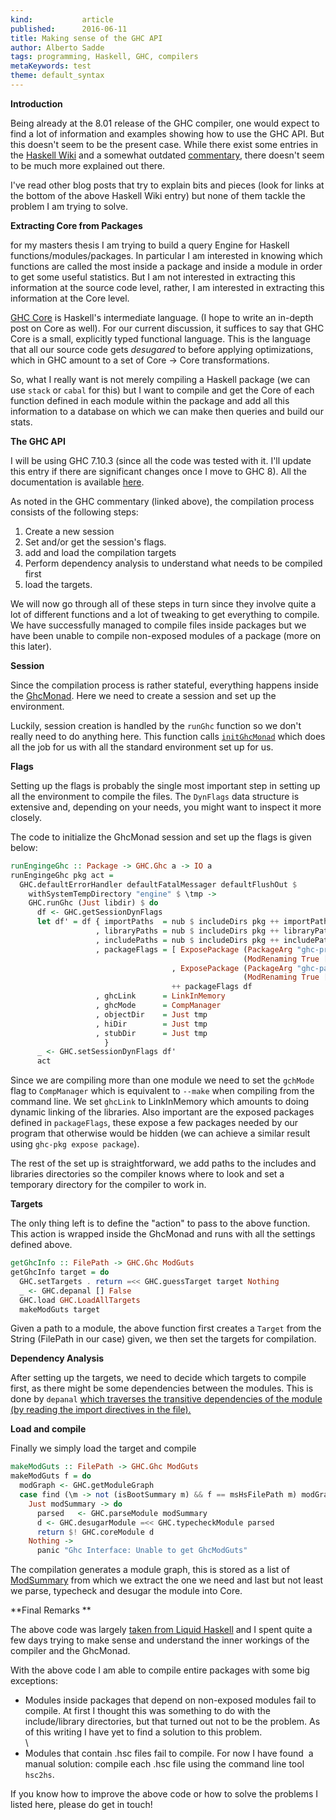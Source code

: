 ```yaml
---
kind:           article
published:      2016-06-11
title: Making sense of the GHC API
author: Alberto Sadde
tags: programming, Haskell, GHC, compilers
metaKeywords: test
theme: default_syntax
---
```

**Introduction**

Being already at the 8.01 release of the GHC compiler, one would expect
to find a lot of information and examples showing how to use the GHC
API. But this doesn't seem to be the present case. While there exist
some entries in the [Haskell
Wiki](https://wiki.haskell.org/GHC/As_a_library) and a somewhat outdated
[commentary](https://ghc.haskell.org/trac/ghc/wiki/Commentary/Compiler/API),
there doesn't seem to be much more explained out there.

I've read other blog posts that try to explain bits and pieces (look for
links at the bottom of the above Haskell Wiki entry) but none of them
tackle the problem I am trying to solve.


**Extracting Core from Packages**

for my masters thesis I am trying to build a query Engine for Haskell
functions/modules/packages.
In particular I am interested in knowing which functions are called the
most inside a package and inside a module in order to get some useful
statistics. But I am not interested in extracting this information at
the source code level, rather, I am interested in extracting this
information at the Core level.


[GHC Core](https://ghc.haskell.org/trac/ghc/wiki/Commentary/Compiler/CoreSynType) is
Haskell's intermediate language. (I hope to write an in-depth post on
Core as well). For our current discussion, it suffices to say that GHC
Core is a small, explicitly typed functional language. This is the
language that all our source code gets *desugared* to before applying
optimizations, which in GHC amount to a set of Core -&gt; Core
transformations.


So, what I really want is not merely compiling a Haskell package (we can
use `stack` or `cabal` for this) but I want to compile and get the
Core of each function defined in each module within the package and add
all this information to a database on which we can make then queries and
build our stats.


**The GHC API**

I will be using GHC 7.10.3 (since all the code was tested with it. I'll
update this entry if there are significant changes once I move to GHC
8). All the documentation is available
[here](http://downloads.haskell.org/~ghc/7.10.3/docs/html/libraries/ghc-7.10.3/index.html).


As noted in the GHC commentary (linked above), the compilation process
consists of the following steps:

1.  Create a new session
2.  Set and/or get the session's flags.
3.  add and load the compilation targets
4.  Perform dependency analysis to understand what needs to be compiled first
5.  load the targets.

We will now go through all of these steps in turn since they involve
quite a lot of different functions and a lot of tweaking to get
everything to compile. We have successfully managed to compile files
inside packages but we have been unable to compile non-exposed modules
of a package (more on this later).


**Session**

Since the compilation process is rather stateful, everything happens
inside the [GhcMonad](http://downloads.haskell.org/~ghc/7.10.3/docs/html/libraries/ghc-7.10.3/GHC.html#t:GhcMonad).
Here we need to create a session and set up the environment. 


Luckily, session creation is handled by the `runGhc` function so we
don't really need to do anything here. This function calls
[`initGhcMonad`](http://downloads.haskell.org/~ghc/7.10.3/docs/html/libraries/ghc-7.10.3/GHC.html#v:initGhcMonad) which
does all the job for us with all the standard environment set up for us.


**Flags**

Setting up the flags is probably the single most important step in
setting up all the environment to compile the files. The `DynFlags`
data structure is extensive and, depending on your needs, you might want
to inspect it more closely.


The code to initialize the GhcMonad session and set up the flags is
given below:

``` haskell
runEngingeGhc :: Package -> GHC.Ghc a -> IO a
runEngingeGhc pkg act =
  GHC.defaultErrorHandler defaultFatalMessager defaultFlushOut $
    withSystemTempDirectory "engine" $ \tmp ->
    GHC.runGhc (Just libdir) $ do
      df <- GHC.getSessionDynFlags
      let df' = df { importPaths  = nub $ includeDirs pkg ++ importPaths df
                   , libraryPaths = nub $ includeDirs pkg ++ libraryPaths df
                   , includePaths = nub $ includeDirs pkg ++ includePaths df
                   , packageFlags = [ ExposePackage (PackageArg "ghc-prim")
                                                    (ModRenaming True [])
                                    , ExposePackage (PackageArg "ghc-paths")
                                                    (ModRenaming True [])]
                                    ++ packageFlags df
                   , ghcLink      = LinkInMemory
                   , ghcMode      = CompManager
                   , objectDir    = Just tmp
                   , hiDir        = Just tmp
                   , stubDir      = Just tmp
                     }
      _ <- GHC.setSessionDynFlags df'
      act
```


Since we are compiling more than one module we need to set the
`gchMode` flag to `CompManager` which is equivalent to `--make`
when compiling from the command line.
We set `ghcLink` to LinkInMemory which amounts to doing dynamic
linking of the libraries. Also important are the exposed packages defined in
`packageFlags`, these expose a few packages needed by our program that otherwise
would be hidden (we can achieve a similar result using `ghc-pkg expose
package`).


The rest of the set up is straightforward, we add paths to the includes
and libraries directories so the compiler knows where to look and set a
temporary directory for the compiler to work in.


**Targets**

The only thing left is to define the "action" to pass to the above
function. This action is wrapped inside the GhcMonad and runs with all
the settings defined above.

```haskell
getGhcInfo :: FilePath -> GHC.Ghc ModGuts
getGhcInfo target = do
  GHC.setTargets . return =<< GHC.guessTarget target Nothing
  _ <- GHC.depanal [] False
  GHC.load GHC.LoadAllTargets
  makeModGuts target
```

Given a path to a module, the above function first creates a `Target`
from the String (FilePath in our case) given, we then set the targets
for compilation.


**Dependency Analysis**

After setting up the targets, we need to decide which targets to compile
first, as there might be some dependencies between the modules. This is
done by `depanal` [which traverses the transitive dependencies of the
module (by reading the import directives in the
file).](https://ghc.haskell.org/trac/ghc/wiki/Commentary/Compiler/API#DependencyAnalysis) 


**Load and compile**

Finally we simply load the target and compile 

```haskell
makeModGuts :: FilePath -> GHC.Ghc ModGuts
makeModGuts f = do
  modGraph <- GHC.getModuleGraph
  case find (\m -> not (isBootSummary m) && f == msHsFilePath m) modGraph of
    Just modSummary -> do
      parsed   <- GHC.parseModule modSummary
      d <- GHC.desugarModule =<< GHC.typecheckModule parsed
      return $! GHC.coreModule d
    Nothing ->
      panic "Ghc Interface: Unable to get GhcModGuts"
```

The compilation generates a module graph, this is stored as a list of
[ModSummary](http://downloads.haskell.org/~ghc/7.10.3/docs/html/libraries/ghc-7.10.3/GHC.html#t:ModSummary) from
which we extract the one we need and last but not least we parse,
typecheck and desugar the module into Core.


**Final Remarks **

The above code was largely [taken from Liquid
Haskell](https://github.com/ucsd-progsys/liquidhaskell/blob/master/src/Language/Haskell/Liquid/GHC/Interface.hs) and
I spent quite a few days trying to make sense and understand the inner
workings of the compiler and the GhcMonad.


With the above code I am able to compile entire packages with some big
exceptions:

-   Modules inside packages that depend on non-exposed modules fail
    to compile. At first I thought this was something to do with the
    include/library directories, but that turned out not to be
    the problem. As of this writing I have yet to find a solution to
    this problem.\
    \
-   Modules that contain .hsc files fail to compile. For now I have
    found  a manual solution: compile each .hsc file using the command
    line tool `hsc2hs`. 


If you know how to improve the above code or how to solve the problems I
listed here, please do get in touch!
